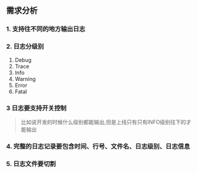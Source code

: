 ## 需求分析

### 1. 支持往不同的地方输出日志

### 2. 日志分级别

1. Debug
2. Trace
3. Info
4. Warning
5. Error
6. Fatal

### 3 日志要支持开关控制

> 比如说开发的时候什么级别都能输出,但是上线只有只有INFO级别往下的才能输出

### 4. 完整的日志记录要包含时间、行号、文件名、日志级别、日志信息

### 5. 日志文件要切割



